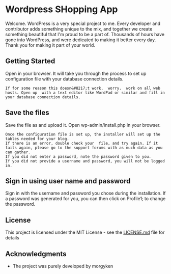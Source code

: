 # Wordpress SHopping App

Welcome. WordPress is a very special project to me. Every developer and contributor adds something unique to the mix, and together we create something beautiful that I'm proud to be a part of. Thousands of hours have gone into WordPress, and were dedicated to making it better every day. Thank you for making it part of your world.

## Getting Started

Open  in your browser. It will take you through the process to set up configuration file with your database connection details.
		
	If for some reason this doesn&#8217;t work,  worry.  work on all web hosts. Open up  with a text editor like WordPad or similar and fill in your database connection details.
	
 
## Save the files

Save the file as and upload it.
Open wp-admin/install.php in your browser.	

	Once the configuration file is set up, the installer will set up the tables needed for your blog.
	If there is an error, double check your  file, and try again. If it fails again, please go to the support forums with as much data as you can gather.
	If you did not enter a password, note the password given to you.
	If you did not provide a username and password, you will not be logged in.
## Sign in using user name and password 

Sign in with the username and password you chose during the installation. If a password was generated for you, you can then click on Profile1; to change the password.

## License

This project is licensed under the MIT License - see the [LICENSE.md](LICENSE.md) file for details

## Acknowledgments

* The project was purely developed by morgyken

